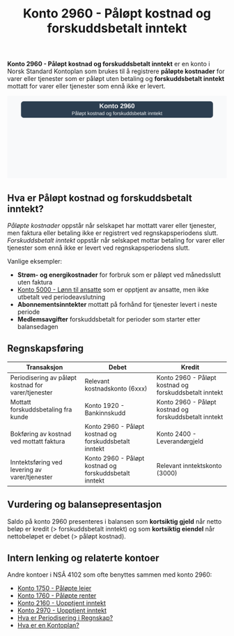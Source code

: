 ﻿---
title: "Konto 2960 - Påløpt kostnad og forskuddsbetalt inntekt"
seoTitle: "Konto 2960 | Påløpt kostnad og forskuddsbetalt inntekt | Kontoplan"
description: "Konto 2960 brukes til periodisering av påløpte kostnader og forskuddsbetalte inntekter. Forklarer bruksområder, balanseføring, bokføring og eksempler i Norsk Standard Kontoplan."
summary: "Konto 2960: periodisering av påløpte kostnader og forskuddsbetalte inntekter. Når og hvordan bokføre."
---

**Konto 2960 - Påløpt kostnad og forskuddsbetalt inntekt** er en konto i Norsk Standard Kontoplan som brukes til å registrere **påløpte kostnader** for varer eller tjenester som er påløpt uten betaling og **forskuddsbetalt inntekt** mottatt for varer eller tjenester som ennå ikke er levert.

![Illustrasjon av konto 2960 Påløpt kostnad og forskuddsbetalt inntekt](2960-palopte-kostnad-og-forskuddsbetalt-inntekt-image.svg)

## Hva er Påløpt kostnad og forskuddsbetalt inntekt?

*Påløpte kostnader* oppstår når selskapet har mottatt varer eller tjenester, men faktura eller betaling ikke er registrert ved regnskapsperiodens slutt.
*Forskuddsbetalt inntekt* oppstår når selskapet mottar betaling for varer eller tjenester som ennå ikke er levert ved regnskapsperiodens slutt.

Vanlige eksempler:

* **Strøm- og energikostnader** for forbruk som er påløpt ved månedsslutt uten faktura
* [Konto 5000 - Lønn til ansatte](/blogs/kontoplan/5000-lonn-til-ansatte "Konto 5000 - Lønn til ansatte") som er opptjent av ansatte, men ikke utbetalt ved periodeavslutning
* **Abonnementsinntekter** mottatt på forhånd for tjenester levert i neste periode
* **Medlemsavgifter** forskuddsbetalt for perioder som starter etter balansedagen

## Regnskapsføring

| Transaksjon                                          | Debet                                                                      | Kredit                                                          |
|------------------------------------------------------|----------------------------------------------------------------------------|-----------------------------------------------------------------|
| Periodisering av påløpt kostnad for varer/tjenester  | Relevant kostnadskonto (6xxx)                                              | Konto 2960 - Påløpt kostnad og forskuddsbetalt inntekt          |
| Mottatt forskuddsbetaling fra kunde                  | Konto 1920 - Bankinnskudd                                                  | Konto 2960 - Påløpt kostnad og forskuddsbetalt inntekt          |
| Bokføring av kostnad ved mottatt faktura             | Konto 2960 - Påløpt kostnad og forskuddsbetalt inntekt                      | Konto 2400 - Leverandørgjeld                                     |
| Inntektsføring ved levering av varer/tjenester        | Konto 2960 - Påløpt kostnad og forskuddsbetalt inntekt                      | Relevant inntektskonto (3000)                                   |

## Vurdering og balansepresentasjon

Saldo på konto 2960 presenteres i balansen som **kortsiktig gjeld** når netto beløp er kredit (> forskuddsbetalt inntekt) og som **kortsiktig eiendel** når nettobeløpet er debet (> påløpt kostnad).

## Intern lenking og relaterte kontoer

Andre kontoer i NSÂ 4102 som ofte benyttes sammen med konto 2960:

* [Konto 1750 - Påløpte leier](/blogs/kontoplan/1750-palopte-leier "Konto 1750 - Påløpte leier: Regnskapsføring av påløpte leiekostnader")
* [Konto 1760 - Påløpte renter](/blogs/kontoplan/1760-palopte-renter "Konto 1760 - Påløpte renter: Regnskapsføring av påløpte renteutgifter")
* [Konto 2160 - Uopptjent inntekt](/blogs/kontoplan/2160-uopptjent-inntekt "Konto 2160 - Uopptjent inntekt: Regnskapsføring av forskuddsinntekter")
* [Konto 2970 - Uopptjent inntekt](/blogs/kontoplan/2970-uopptjent-inntekt "Konto 2970 - Uopptjent inntekt: Regnskapsføring av uopptjent inntekt")
* [Hva er Periodisering i Regnskap?](/blogs/regnskap/hva-er-periodisering "Hva er Periodisering i Regnskap? Komplett Guide til periodiseringsprinsippet")
* [Hva er en Kontoplan?](/blogs/regnskap/hva-er-kontoplan "Hva er en Kontoplan? Komplett Guide til Kontoplaner i Norsk Regnskap")






